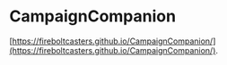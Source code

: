 # CampaignCompanion

[https://fireboltcasters.github.io/CampaignCompanion/](https://fireboltcasters.github.io/CampaignCompanion/).
